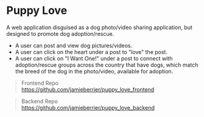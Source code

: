 # Puppy Love

A web application disguised as a dog photo/video sharing application, but designed to promote dog adoption/rescue.

* A user can post and view dog pictures/videos.
* A user can click on the heart under a post to "love" the post.
* A user can click on "I Want One!" under a post to connect with adoption/rescue groups across the country that have dogs, which match the breed of the dog in the photo/video, available for adoption.

> Frontend Repo  
> https://github.com/jamieberrier/puppy_love_frontend

> Backend Repo  
> https://github.com/jamieberrier/puppy_love_backend